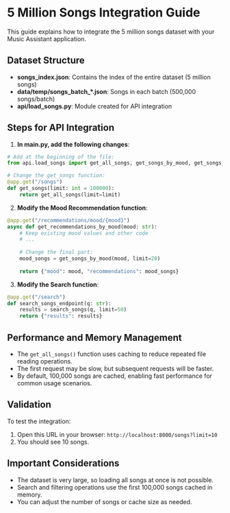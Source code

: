 # 5 Million Songs Integration Guide

This guide explains how to integrate the 5 million songs dataset with your Music Assistant application.

## Dataset Structure

- **songs_index.json**: Contains the index of the entire dataset (5 million songs)
- **data/temp/songs_batch_*.json**: Songs in each batch (500,000 songs/batch)
- **api/load_songs.py**: Module created for API integration

## Steps for API Integration

1. **In main.py, add the following changes**:

```python
# Add at the beginning of the file:
from api.load_songs import get_all_songs, get_songs_by_mood, get_songs_by_genre, search_songs

# Change the get_songs function:
@app.get("/songs")
def get_songs(limit: int = 100000):
    return get_all_songs(limit=limit)
```

2. **Modify the Mood Recommendation function**:

```python
@app.get("/recommendations/mood/{mood}")
async def get_recommendations_by_mood(mood: str):
    # Keep existing mood values and other code
    # ...
    
    # Change the final part:
    mood_songs = get_songs_by_mood(mood, limit=20)
    
    return {"mood": mood, "recommendations": mood_songs}
```

3. **Modify the Search function**:

```python
@app.get("/search")
def search_songs_endpoint(q: str):
    results = search_songs(q, limit=50)
    return {"results": results}
```

## Performance and Memory Management

- The `get_all_songs()` function uses caching to reduce repeated file reading operations.
- The first request may be slow, but subsequent requests will be faster.
- By default, 100,000 songs are cached, enabling fast performance for common usage scenarios.

## Validation

To test the integration:

1. Open this URL in your browser: `http://localhost:8000/songs?limit=10`
2. You should see 10 songs.

## Important Considerations

- The dataset is very large, so loading all songs at once is not possible.
- Search and filtering operations use the first 100,000 songs cached in memory.
- You can adjust the number of songs or cache size as needed.
